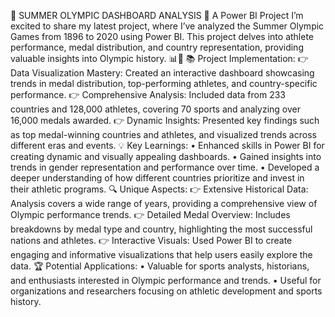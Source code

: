 🏅 SUMMER OLYMPIC DASHBOARD ANALYSIS 🏅
A Power BI Project
I’m excited to share my latest project, where I’ve analyzed the Summer Olympic Games from 1896 to 2020 using Power BI. This project delves into athlete performance, medal distribution, and country representation, providing valuable insights into Olympic history. 📊🌟
📚 Project Implementation:
👉 Data Visualization Mastery: Created an interactive dashboard showcasing trends in medal distribution, top-performing athletes, and country-specific performance.
👉 Comprehensive Analysis: Included data from 233 countries and 128,000 athletes, covering 70 sports and analyzing over 16,000 medals awarded.
👉 Dynamic Insights: Presented key findings such as top medal-winning countries and athletes, and visualized trends across different eras and events.
💡 Key Learnings:
•	Enhanced skills in Power BI for creating dynamic and visually appealing dashboards.
•	Gained insights into trends in gender representation and performance over time.
•	Developed a deeper understanding of how different countries prioritize and invest in their athletic programs.
🔍 Unique Aspects:
👉 Extensive Historical Data: Analysis covers a wide range of years, providing a comprehensive view of Olympic performance trends.
👉 Detailed Medal Overview: Includes breakdowns by medal type and country, highlighting the most successful nations and athletes.
👉 Interactive Visuals: Used Power BI to create engaging and informative visualizations that help users easily explore the data.
🏆 Potential Applications:
•	Valuable for sports analysts, historians, and enthusiasts interested in Olympic performance and trends.
•	Useful for organizations and researchers focusing on athletic development and sports history.
